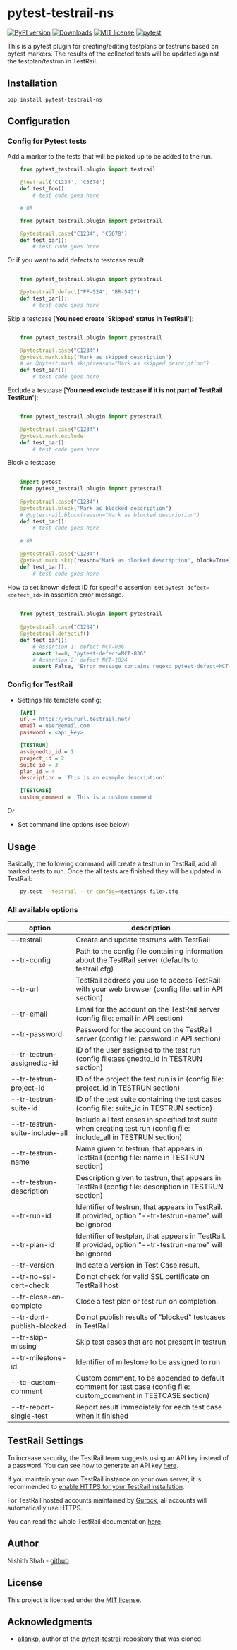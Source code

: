 pytest-testrail-ns
===============

[![PyPI version](https://badge.fury.io/py/pytest-testrail-ns.svg)](https://badge.fury.io/py/pytest-testrail-ns)
[![Downloads](https://pepy.tech/badge/pytest-testrail-ns)](https://pepy.tech/project/pytest-testrail-ns)
[![MIT license](http://img.shields.io/badge/license-MIT-brightgreen.svg)](/LICENSE)
[![pytest](https://img.shields.io/badge/pytest-%3E%3D3.6-blue.svg)](https://img.shields.io/badge/pytest-%3E%3D3.6-blue.svg)

This is a pytest plugin for creating/editing testplans or testruns based on pytest markers.
The results of the collected tests will be updated against the testplan/testrun in TestRail.

Installation
------------

    pip install pytest-testrail-ns

Configuration
-------------

### Config for Pytest tests

Add a marker to the tests that will be picked up to be added to the run.

```python
    from pytest_testrail.plugin import testrail

    @testrail('C1234', 'C5678')
    def test_foo():
        # test code goes here

    # OR	

    from pytest_testrail.plugin import pytestrail

    @pytestrail.case("C1234", "C5678")
    def test_bar():
        # test code goes here
```

Or if you want to add defects to testcase result:

```python

    from pytest_testrail.plugin import pytestrail

    @pytestrail.defect("PF-524", "BR-543")
    def test_bar():
        # test code goes here
```

Skip a testcase [**You need create 'Skipped' status in TestRail'**]:

```python

    from pytest_testrail.plugin import pytestrail

    @pytestrail.case("C1234")
    @pytest.mark.skip("Mark as skipped description") 
    # or @pytest.mark.skip(reason="Mark as skipped description")
    def test_bar():
        # test code goes here
```

Exclude a testcase  [**You need exclude testcase if it is not part of TestRail TestRun'**]:

```python

    from pytest_testrail.plugin import pytestrail

    @pytestrail.case("C1234")
    @pytest.mark.exclude 
    def test_bar():
        # test code goes here
```

Block a testcase:

```python
    
    import pytest
    from pytest_testrail.plugin import pytestrail
    
    @pytestrail.case("C1234")
    @pytestrail.block("Mark as blocked description")
    # @pytestrail.block(reason="Mark as blocked description")
    def test_bar():
        # test code goes here
    
    # OR

    @pytestrail.case("C1234")
    @pytest.mark.skip(reason="Mark as blocked description", block=True)
    def test_bar():
        # test code goes here
```

How to set known defect ID for specific assertion: 
set ``pytest-defect=<defect_id>`` in assertion error message.
```python
    
    from pytest_testrail.plugin import pytestrail
    
    @pytestrail.case("C1234")
    @pytestrail.defectif()
    def test_bar():
        # Assertion 1: defect NCT-836
        assert 1==0, "pytest-defect=NCT-836"
        # Assertion 2: defect NCT-1024
        assert False, "Error message contains regex: pytest-defect=NCT-1024 allows to insert defect 'NCT-1024'"
```

### Config for TestRail

* Settings file template config:

```ini
    [API]
    url = https://yoururl.testrail.net/
    email = user@email.com
    password = <api_key>

    [TESTRUN]
    assignedto_id = 1
    project_id = 2
    suite_id = 3
    plan_id = 4
    description = 'This is an example description'

    [TESTCASE]
    custom_comment = 'This is a custom comment'
```

Or

* Set command line options (see below)

Usage
-----

Basically, the following command will create a testrun in TestRail, add all marked tests to run.
Once the all tests are finished they will be updated in TestRail:

```bash
    py.test --testrail --tr-config=<settings file>.cfg
```

### All available options

| option                         | description                                                                                                         |
| -------------------------------|---------------------------------------------------------------------------------------------------------------------|
| --testrail                     | Create and update testruns with TestRail                                                                            |
| --tr-config                    | Path to the config file containing information about the TestRail server (defaults to testrail.cfg)                 |
| --tr-url                       | TestRail address you use to access TestRail with your web browser (config file: url in API section)                 |
| --tr-email                     | Email for the account on the TestRail server (config file: email in API section)                                    |
| --tr-password                  | Password for the account on the TestRail server (config file: password in API section)                              |
| --tr-testrun-assignedto-id     | ID of the user assigned to the test run (config file:assignedto_id in TESTRUN section)                              |
| --tr-testrun-project-id        | ID of the project the test run is in (config file: project_id in TESTRUN section)                                   |
| --tr-testrun-suite-id          | ID of the test suite containing the test cases (config file: suite_id in TESTRUN section)                           |
| --tr-testrun-suite-include-all | Include all test cases in specified test suite when creating test run (config file: include_all in TESTRUN section) |
| --tr-testrun-name              | Name given to testrun, that appears in TestRail (config file: name in TESTRUN section)                              |
| --tr-testrun-description       | Description given to testrun, that appears in TestRail (config file: description in TESTRUN section)                |
| --tr-run-id                    | Identifier of testrun, that appears in TestRail. If provided, option "--tr-testrun-name" will be ignored            |
| --tr-plan-id                   | Identifier of testplan, that appears in TestRail. If provided, option "--tr-testrun-name" will be ignored           |
| --tr-version                   | Indicate a version in Test Case result.                                                                             |
| --tr-no-ssl-cert-check         | Do not check for valid SSL certificate on TestRail host                                                             |
| --tr-close-on-complete         | Close a test plan or test run on completion.                                                                        |
| --tr-dont-publish-blocked      | Do not publish results of "blocked" testcases in TestRail                                                           |
| --tr-skip-missing              | Skip test cases that are not present in testrun                                                                     |
| --tr-milestone-id              | Identifier of milestone to be assigned to run                                                                       |
| --tc-custom-comment            | Custom comment, to be appended to default comment for test case (config file: custom_comment in TESTCASE section)   |
| --tr-report-single-test        | Report result immediately for each test case when it finished  |

## TestRail Settings

To increase security, the TestRail team suggests using an API key instead of a password. You can see how to generate an API key [here](http://docs.gurock.com/testrail-api2/accessing#username_and_api_key).

If you maintain your own TestRail instance on your own server, it is recommended to [enable HTTPS for your TestRail installation](http://docs.gurock.com/testrail-admin/admin-securing#using_https).

For TestRail hosted accounts maintained by [Gurock](http://www.gurock.com/), all accounts will automatically use HTTPS.

You can read the whole TestRail documentation [here](http://docs.gurock.com/).

## Author

Nishith Shah - [github](https://github.com/nishithcitc)

## License

This project is licensed under the [MIT license](/LICENSE).

## Acknowledgments

* [allankp](https://github.com/allankp), author of the [pytest-testrail](https://github.com/allankp/pytest-testrail) repository that was cloned.
